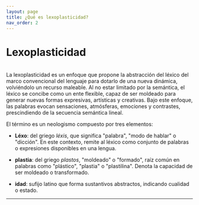 ```yaml
---
layout: page
title: ¿Qué es lexoplasticidad?
nav_order: 2
---
```

# Lexoplasticidad
<br>
La lexoplasticidad es un enfoque que propone la abstracción del léxico del marco convencional del lenguaje para dotarlo de una nueva dinámica, volviéndolo un recurso maleable. Al no estar limitado por la semántica, el léxico se concibe como un ente flexible, capaz de ser moldeado para generar nuevas formas expresivas, artísticas y creativas. Bajo este enfoque, las palabras evocan sensaciones, atmósferas, emociones y contrastes, prescindiendo de la secuencia semántica lineal.

El término es un neologismo compuesto por tres elementos:

- **Léxo**: del griego _léxis_, que significa "palabra", "modo de hablar" o "dicción". En este contexto, remite al léxico como conjunto de palabras o expresiones disponibles en una lengua.
    
- **plastia**: del griego _plastos_, "moldeado" o "formado", raíz común en palabras como "plástico", "plastia" o "plastilina". Denota la capacidad de ser moldeado o transformado.
    
- **idad**: sufijo latino que forma sustantivos abstractos, indicando cualidad o estado.
    


---
